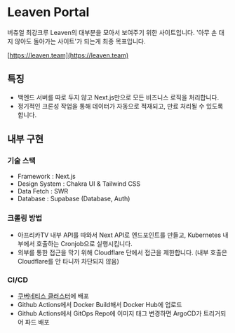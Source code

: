 # Leaven Portal

버츄얼 최강크루 Leaven의 대부분을 모아서 보여주기 위한 사이트입니다. '아무 손 대지 않아도 돌아가는 사이트'가 되는게 최종 목표입니다.

[https://leaven.team](https://leaven.team)

## 특징
- 백엔드 서버를 따로 두지 않고 Next.js만으로 모든 비즈니스 로직을 처리합니다.
- 정기적인 크론성 작업을 통해 데이터가 자동으로 적재되고, 만료 처리될 수 있도록 합니다.

## 내부 구현
### 기술 스택
- Framework : Next.js
- Design System : Chakra UI & Tailwind CSS
- Data Fetch : SWR
- Database : Supabase (Database, Auth)

### 크롤링 방법
- 아프리카TV 내부 API를 따와서 Next API로 엔드포인트를 만들고, Kubernetes 내부에서 호출하는 Cronjob으로 실행시킵니다.
- 외부를 통한 접근을 막기 위해 Cloudflare 단에서 접근을 제한합니다. (내부 호출은 Cloudflare를 안 타니까 차단되지 않음)

### CI/CD
- [쿠버네티스 클러스터](https://github.com/dokdo2013/haenu-cluster)에 배포
- Github Actions에서 Docker Build해서 Docker Hub에 업로드
- Github Actions에서 GitOps Repo에 이미지 태그 변경하면 ArgoCD가 트리거되어 파드 배포
